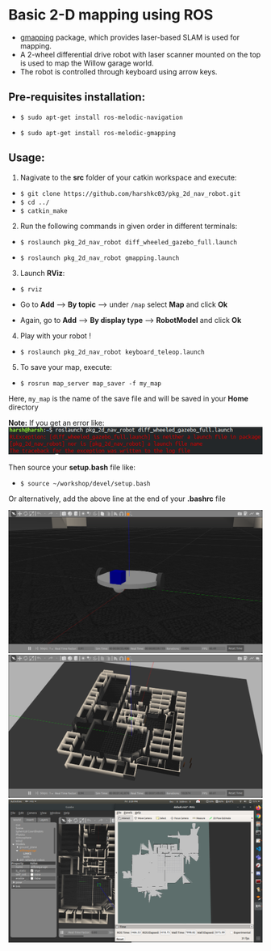 # Basic 2-D mapping using ROS

+ [gmapping](http://wiki.ros.org/gmapping) package, which provides laser-based SLAM is used for mapping.
+ A 2-wheel differential drive robot with laser scanner mounted on the top is used to map the Willow garage world.
+ The robot is controlled through keyboard using arrow keys.

## Pre-requisites installation:

+ `$ sudo apt-get install ros-melodic-navigation`

+ `$ sudo apt-get install ros-melodic-gmapping`

## Usage:

1. Nagivate to the **src** folder of your catkin workspace and execute:

+ `$ git clone https://github.com/harshkc03/pkg_2d_nav_robot.git`
+ `$ cd ../`
+ `$ catkin_make`


2. Run the following commands in given order in different terminals:

+ `$ roslaunch pkg_2d_nav_robot diff_wheeled_gazebo_full.launch`
  
+ `$ roslaunch pkg_2d_nav_robot gmapping.launch`


3. Launch **RViz**:

+ `$ rviz`

+ Go to **Add** --> **By topic** --> under `/map` select **Map** and click **Ok**
+ Again, go to **Add** --> **By display type** --> **RobotModel** and click **Ok**


4. Play with your robot !

+ `$ roslaunch pkg_2d_nav_robot keyboard_teleop.launch`

5. To save your map, execute:

+ `$ rosrun map_server map_saver -f my_map`

Here, `my_map` is the name of the save file and will be saved in your **Home** directory

**Note:** If you get an error like:
![](./assets/error.png)

Then source your **setup.bash** file like:

+ `$ source ~/workshop/devel/setup.bash`

Or alternatively, add the above line at the end of your **.bashrc** file

![](./assets/robot.png)
![](./assets/willow.png)
![](./assets/mapping.png)
